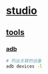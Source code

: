 # [studio](https://developer.android.com/studio)

## [tools](https://developer.android.com/tools)

### [adb](https://developer.android.com/tools/adb)

```bash
# 列出关联的设备
adb devices -l
```
